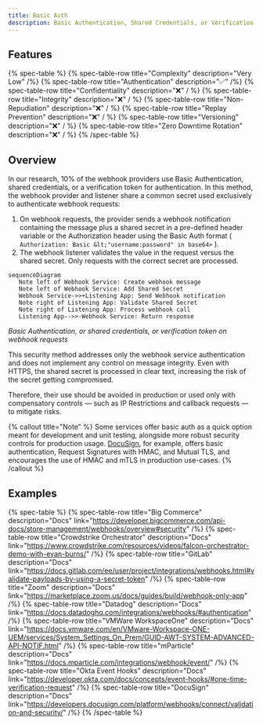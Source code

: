 ```yaml
---
title: Basic Auth
description: Basic Authentication, Shared Credentials, or Verification Token
--- 
```


## Features

{% spec-table %}
  {% spec-table-row title="Complexity" description="Very Low" /%}
  {% spec-table-row title="Authentication" description="✅" /%}
  {% spec-table-row title="Confidentiality" description="❌" / %}
  {% spec-table-row title="Integrity" description="❌" / %}
  {% spec-table-row title="Non-Repudiation" description="❌" / %}
  {% spec-table-row title="Replay Prevention" description="❌" / %}
  {% spec-table-row title="Versioning" description="❌" / %}
  {% spec-table-row title="Zero Downtime Rotation" description="❌" / %}
{% /spec-table %}

## Overview

In our research, 10% of the webhook providers use Basic Authentication, shared credentials, or a verification token for authentication. In this method, the webhook provider and listener share a common secret used exclusively to authenticate webhook requests:

1. On webhook requests, the provider sends a webhook notification containing the message plus a shared secret in a pre-defined header variable or the Authorization header using the Basic Auth format ( `Authorization: Basic &lt;"username:password" in base64>` ).
2. The webhook listener validates the value in the request versus the shared secret. Only requests with the correct secret are processed.

```mermaid
sequenceDiagram
   Note left of Webhook Service: Create webhook message
   Note left of Webhook Service: Add Shared Secret
   Webhook Service->>+Listening App: Send Webhook notification
   Note right of Listening App: Validate Shared Secret
   Note right of Listening App: Process webhook call
   Listening App-->>-Webhook Service: Return response
```

_Basic Authentication, or shared credentials, or verification token on webhook requests_

This security method addresses only the webhook service authentication and does not implement any control on message integrity. Even with HTTPS, the shared secret is processed in clear text, increasing the risk of the secret getting compromised.

Therefore, their use should be avoided in production or used only with compensatory controls — such as IP Restrictions and callback requests — to mitigate risks.

{% callout title="Note" %}
   Some services offer basic auth as a quick option meant for development and unit testing, alongside more robust security controls for production usage. [DocuSign](https://developers.docusign.com/platform/webhooks/connect/validation-and-security/), for example, offers basic authentication, Request Signatures with HMAC, and Mutual TLS, and encourages the use of HMAC and mTLS in production use-cases.
{% /callout %}


## Examples

{% spec-table %}
  {% spec-table-row title="Big Commerce" description="Docs" link="https://developer.bigcommerce.com/api-docs/store-management/webhooks/overview#security" /%}
  {% spec-table-row title="Crowdstrike Orchestrator" description="Docs" link="https://www.crowdstrike.com/resources/videos/falcon-orchestrator-demo-with-evan-burns/" /%}
  {% spec-table-row title="GitLab" description="Docs" link="https://docs.gitlab.com/ee/user/project/integrations/webhooks.html#validate-payloads-by-using-a-secret-token" /%}
  {% spec-table-row title="Zoom" description="Docs" link="https://marketplace.zoom.us/docs/guides/build/webhook-only-app" /%}
  {% spec-table-row title="Datadog" description="Docs" link="https://docs.datadoghq.com/integrations/webhooks/#authentication" /%}
  {% spec-table-row title="VMWare WorkspaceOne" description="Docs" link="https://docs.vmware.com/en/VMware-Workspace-ONE-UEM/services/System_Settings_On_Prem/GUID-AWT-SYSTEM-ADVANCED-API-NOTIF.html" /%}
  {% spec-table-row title="mParticle" description="Docs" link="https://docs.mparticle.com/integrations/webhook/event/" /%}
  {% spec-table-row title="Okta Event Hooks" description="Docs" link="https://developer.okta.com/docs/concepts/event-hooks/#one-time-verification-request" /%}
  {% spec-table-row title="DocuSign" description="Docs" link="https://developers.docusign.com/platform/webhooks/connect/validation-and-security/" /%}
{% /spec-table %}

